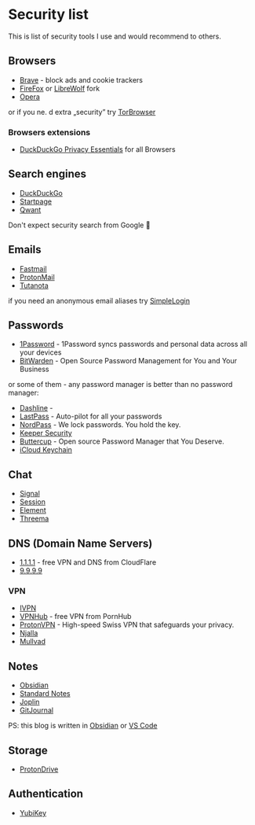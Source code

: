 # Security list
This is list of security tools I use and would recommend to others.

## Browsers
* [Brave](https://brave.com/download/)  - block ads and cookie trackers
* [FireFox](https://www.mozilla.org/cs/firefox/new/) or [LibreWolf](https://librewolf.net/) fork
* [Opera](https://www.opera.com/)

or if you ne. d extra „security” try [TorBrowser](https://www.torproject.org/download/)

### Browsers extensions
* [DuckDuckGo Privacy Essentials](https://duckduckgo.com/?q=DuckDuckGo+Privacy+Essentials) for all Browsers

## Search engines
* [DuckDuckGo](https://duckduckgo.com/)
* [Startpage](https://www.startpage.com/)
* [Qwant](https://www.qwant.com/)

Don't expect security search from Google 🫣

## Emails
* [Fastmail](https://www.fastmail.com/)
* [ProtonMail](https://proton.me/mail)
* [Tutanota](https://tutanota.com/cs/)

if you need an anonymous email aliases try [SimpleLogin](https://simplelogin.io/)

## Passwords
* [1Password](https://1password.com/) - 1Password syncs passwords and personal data across all your devices
* [BitWarden](https://bitwarden.com) - Open Source Password Management for You and Your Business

or some of them - any password manager is better than no password manager:

* [Dashline](https://www.dashlane.com/) -
* [LastPass](https://www.lastpass.com/) - Auto-pilot for all your passwords
* [NordPass](https://nordpass.com/) - We lock passwords. You hold the key.
* [Keeper Security](https://www.keepersecurity.com/)
* [Buttercup](https://buttercup.pw/) - Open source Password Manager that You Deserve.
* [iCloud Keychain](https://support.apple.com/en-us/HT204085) 

## Chat
* [Signal](https://signal.org/)
* [Session](https://getsession.org/)
* [Element](https://element.io/)
* [Threema](https://threema.ch/en)

## DNS (Domain Name Servers)
* [1.1.1.1](https://one.one.one.one/) - free VPN and DNS from CloudFlare
* [9.9.9.9](https://www.quad9.net/)

### VPN
* [IVPN](https://www.ivpn.net/)
* [VPNHub](https://www.vpnhub.com/) - free VPN from PornHub
* [ProtonVPN](https://protonvpn.com/) - High-speed Swiss VPN that safeguards your privacy.
* [Njalla](https://njal.la/)
* [Mullvad](https://mullvad.net/en/)

## Notes
* [Obsidian](https://obsidian.md/)
* [Standard Notes](https://standardnotes.com/)
* [Joplin](https://joplinapp.org/)
* [GitJournal](https://gitjournal.io/)

PS: this blog is written in [Obsidian](https://obsidian.md/) or [VS Code](https://)

## Storage
* [ProtonDrive](https://proton.me/drive) 

## Authentication
* [YubiKey](https://www.yubico.com/)